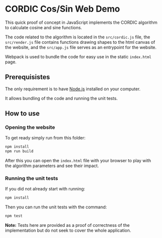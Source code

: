 # CORDIC Cos/Sin Web Demo

This quick proof of concept in JavaScript implements the CORDIC algorithm to calculate cosine and sine functions.

The code related to the algorithm is located in the `src/cordic.js` file, the `src/render.js` file contains functions drawing shapes to the html canvas of the website, and the `src/app.js` file serves as an entrypoint for the website.

Webpack is used to bundle the code for easy use in the static `index.html` page.


## Prerequisistes

The only requirement is to have [Node.js](https://nodejs.org/) installed on your computer.

It allows bundling of the code and running the unit tests.


## How to use

### Opening the website

To get ready simply run from this folder:

```bash
npm install
npm run build
```

After this you can open the `index.html` file with your browser to play with the algorithm parameters and see their impact.


### Running the unit tests

If you did not already start with running:
```bash
npm install
```
Then you can run the unit tests with the command:
```bash
npm test
```

**Note:** Tests here are provided as a proof of correctness of the implementation but do not seek to cover the whole application.
